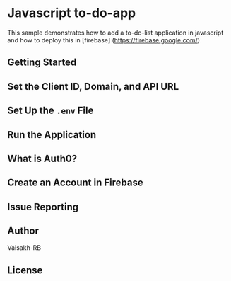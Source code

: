 # Javascript to-do-app

This sample demonstrates how to add a to-do-list application in javascript and how to deploy this in [firebase] (https://firebase.google.com/)

## Getting Started


## Set the Client ID, Domain, and API URL

## Set Up the `.env` File


## Run the Application



## What is Auth0?


## Create an Account in Firebase



## Issue Reporting



## Author

Vaisakh-RB

## License
